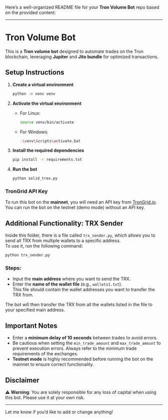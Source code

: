 Here’s a well-organized README file for your **Tron Volume Bot** repo based on the provided content:

---

# Tron Volume Bot

This is a **Tron volume bot** designed to automate trades on the Tron blockchain, leveraging **Jupiter** and **Jito bundle** for optimized transactions. 

## Setup Instructions

1. **Create a virtual environment**  
   ```bash
   python -m venv venv
   ```

2. **Activate the virtual environment**  
   - For Linux:
     ```bash
     source venv/bin/activate
     ```
   - For Windows:
     ```bash
     .\venv\Scripts\activate.bat
     ```

3. **Install the required dependencies**  
   ```bash
   pip install -r requirements.txt
   ```

4. **Run the bot**  
   ```bash
   python solid_trex.py
   ```

### TronGrid API Key

To run this bot on the **mainnet**, you will need an API key from [TronGrid.io](https://www.trongrid.io/).  
You can run the bot on the testnet (demo mode) without an API key.

## Additional Functionality: TRX Sender

Inside this folder, there is a file called `trx_sender.py`, which allows you to send all TRX from multiple wallets to a specific address.  
To use it, run the following command:

```bash
python trx_sender.py
```

### Steps:
- Input the **main address** where you want to send the TRX.
- Enter the **name of the wallet file** (e.g., `wallets1.txt`).  
  This file should contain the wallet addresses you want to transfer the TRX from.

The bot will then transfer the TRX from all the wallets listed in the file to your specified main address.

## Important Notes

- Enter a **minimum delay of 10 seconds** between trades to avoid errors.
- Be cautious when setting the `min_trade_amount` and `max_trade_amount` to prevent execution errors. Always refer to the minimum trade requirements of the exchanges.
- **Testnet mode** is highly recommended before running the bot on the mainnet to ensure correct functionality.

## Disclaimer

⚠️ **Warning**: You are solely responsible for any loss of capital when using this bot. Please use it at your own risk.

---

Let me know if you’d like to add or change anything!
